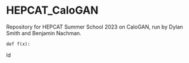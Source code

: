 # HEPCAT_CaloGAN
Repository for HEPCAT Summer School 2023 on CaloGAN, run by Dylan Smith and Benjamin Nachman.
```
def f(x):
```
ld
